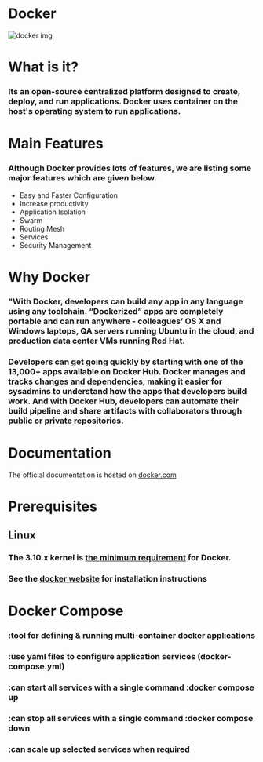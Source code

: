# Docker
![docker img](https://github.com/SaiCharan-ABNTech/Docker/assets/154917195/6a4e2f7a-4444-43a6-a95a-055dcde4ff00)

# What is it?
###  Its an open-source centralized platform designed to create, deploy, and run    applications. Docker uses container on the host's operating system to run applications.

# Main Features
### Although Docker provides lots of features, we are listing some major features which are given below.

* Easy and Faster Configuration
* Increase productivity
* Application Isolation
* Swarm
* Routing Mesh
* Services
* Security Management
# Why Docker
### "With Docker, developers can build any app in any language using any toolchain. “Dockerized” apps are completely portable and can run anywhere - colleagues’ OS X and Windows laptops, QA servers running Ubuntu in the cloud, and production data center VMs running Red Hat.
### Developers can get going quickly by starting with one of the 13,000+ apps available on Docker Hub. Docker manages and tracks changes and dependencies, making it easier for sysadmins to understand how the apps that developers build work. And with Docker Hub, developers can automate their build pipeline and share artifacts with collaborators through public or private repositories.

  # Documentation
  The official documentation is hosted on [docker.com](https://docs.docker.com/)
  # Prerequisites
  ## Linux
  ### The 3.10.x kernel is [the minimum requirement](https://docs.docker.com/engine/install/binaries/#check-kernel-dependencies) for Docker.
  ### See the [docker website](https://docs.docker.com/build/) for installation instructions 
  # Docker Compose
  ### :tool for defining & running multi-container docker applications
  ### :use yaml files to configure application services (docker-compose.yml)
  ### :can start all services with a single command :docker compose up
  ### :can stop all services with a single command :docker compose down
  ### :can scale up selected services when required
  
